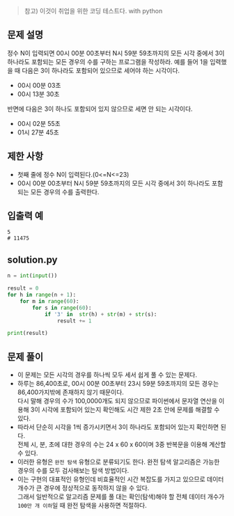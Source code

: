> 참고) 이것이 취업을 위한 코딩 테스트다. with python

## 문제 설명
정수 N이 입력되면 00시 00분 00초부터 N시 59분 59초까지의 모든 시각 중에서 3이 하나라도 포함되는
모든 경우의 수를 구하는 프로그램을 작성하라. 예를 들어 1을 입력했을 때
다음은 3이 하나라도 포함되어 있으므로 세어야 하는 시각이다.
- 00시 00분 03초
- 00시 13분 30초

반면에 다음은 3이 하나도 포함되어 있지 않으므로 세면 안 되는 시각이다.
- 00시 02분 55초
- 01시 27분 45초


## 제한 사항
- 첫째 줄에 정수 N이 입력된다.(0<=N<=23)
- 00시 00분 00초부터 N시 59분 59초까지의 모든 시각 중에서 3이 하나라도 포함되는 모든 경우의 수를 출력한다.

## 입출력 예
```
5
# 11475
```

## solution.py
``` python
n = int(input())

result = 0
for h in range(n + 1):
    for m in range(60):
        for s in range(60):
            if '3' in  str(h) + str(m) + str(s):
                result += 1

print(result)
```

## 문제 풀이
- 이 문제는 모든 시각의 경우를 하나씩 모두 세서 쉽게 풀 수 있는 문제다.
- 하루는 86,400초로, 00시 00분 00초부터 23시 59분 59초까지의 모든 경우는 86,400가지밖에 존재하지 않기 때문이다. <br>
다시 말해 경우의 수가 100,0000개도 되지 않으므로 파이썬에서 문자열 연산을 이용해 3이 시각에 포함되어 있는지 확인해도 시간 제한 2초 안에 문제를 해결할 수 있다.
- 따라서 단순히 시각을 1씩 증가시키면서 3이 하나라도 포함되어 있는지 확인하면 된다. <br>
전체 시, 분, 초에 대한 경우의 수는 24 x 60 x 60이며 3중 반복문을 이용해 계산할 수 있다.
- 이러한 유형은 `완전 탐색` 유형으로 분류되기도 한다. 완전 탐색 알고리즘은 가능한 경우의 수를 모두 검사해보는 탐색 방법이다.
- 이는 구현의 대표적인 유형인데 비효율적인 시간 복잡도를 가지고 있으므로 데이터 개수가 큰 경우에 정상적으로 동작하지 않을 수 있다. <br>
그래서 일반적으로 알고리즘 문제를 풀 대는 확인(탐색)해야 할 전체 데이터 개수가 `100만 개 이하`일 때 완전 탐색을 사용하면 적절하다.